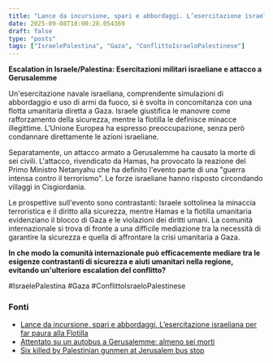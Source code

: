 ```yaml
---
title: "Lance da incursione, spari e abbordaggi. L’esercitazione israeliana per far paura alla Flotilla"
date: 2025-09-08T18:00:28.054369
draft: false
type: "posts"
tags: ["IsraelePalestina", "Gaza", "ConflittoIsraeloPalestinese"]
---
```


**Escalation in Israele/Palestina: Esercitazioni militari israeliane e attacco a Gerusalemme**

Un'esercitazione navale israeliana, comprendente simulazioni di abbordaggio e uso di armi da fuoco, si è svolta in concomitanza con una flotta umanitaria diretta a Gaza.  Israele giustifica le manovre come rafforzamento della sicurezza, mentre la flotilla le definisce minacce illegittime.  L'Unione Europea ha espresso preoccupazione, senza però condannare direttamente le azioni israeliane.

Separatamente, un attacco armato a Gerusalemme ha causato la morte di sei civili. L'attacco, rivendicato da Hamas, ha provocato la reazione del Primo Ministro Netanyahu che ha definito l'evento parte di una "guerra intensa contro il terrorismo". Le forze israeliane hanno risposto circondando villaggi in Cisgiordania.

Le prospettive sull'evento sono contrastanti: Israele sottolinea la minaccia terroristica e il diritto alla sicurezza, mentre Hamas e la flotilla umanitaria evidenziano il blocco di Gaza e le violazioni dei diritti umani.  La comunità internazionale si trova di fronte a una difficile mediazione tra la necessità di garantire la sicurezza e quella di affrontare la crisi umanitaria a Gaza.

**In che modo la comunità internazionale può efficacemente mediare tra le esigenze contrastanti di sicurezza e aiuti umanitari nella regione, evitando un'ulteriore escalation del conflitto?**

#IsraelePalestina #Gaza #ConflittoIsraeloPalestinese


### Fonti
- [Lance da incursione, spari e abbordaggi. L’esercitazione israeliana per far paura alla Flotilla](https://www.repubblica.it/esteri/2025/09/08/news/israele_global_sumud_flotilla_gaza_esercitazione-424834120/)
- [Attentato su un autobus a Gerusalemme: almeno sei morti](https://www.repubblica.it/esteri/2025/09/08/news/gerusalemme_attentato_oggi_morti-424833574/)
- [Six killed by Palestinian gunmen at Jerusalem bus stop](https://www.bbc.com/news/articles/cr70ny0l7vgo?at_medium=RSS&at_campaign=rss)
